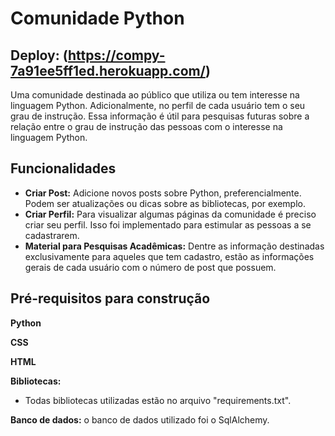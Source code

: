 # Comunidade Python
## Deploy: (https://compy-7a91ee5ff1ed.herokuapp.com/)

Uma comunidade destinada ao público que utiliza ou tem interesse na linguagem Python. Adicionalmente, no perfil de cada usuário tem o seu grau de instrução. Essa informação é útil para pesquisas futuras sobre a relação entre o grau de instrução das pessoas com o interesse na linguagem Python.

## Funcionalidades
* **Criar Post:** Adicione novos posts sobre Python, preferencialmente. Podem ser atualizações ou dicas sobre as bibliotecas, por exemplo.
* **Criar Perfil:** Para visualizar algumas páginas da comunidade é preciso criar seu perfil. Isso foi implementado para estimular as pessoas a se cadastrarem.
* **Material para Pesquisas Acadêmicas:** Dentre as informação destinadas exclusivamente para aqueles que tem cadastro, estão as informações gerais de cada usuário com o número de post que possuem.

## Pré-requisitos para construção
**Python**

**CSS**

**HTML**

**Bibliotecas:**
  * Todas bibliotecas utilizadas estão no arquivo "requirements.txt".

  **Banco de dados:** o banco de dados utilizado foi o SqlAlchemy.
 
